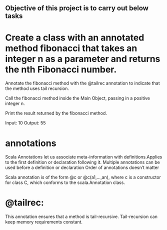 ## Objective of this project is to carry out below tasks

# Create a class with an annotated method fibonacci that takes an integer n as a parameter and returns the nth Fibonacci number.

Annotate the fibonacci method with the @tailrec annotation to indicate that the method uses tail recursion.

Call the fibonacci method inside the Main Object, passing in a positive integer n.

Print the result returned by the fibonacci method.

Input: 10
Output: 55

# annotations

Scala Annotations let us associate meta-information with definitions.Applies to the first definition or declaration following it. Multiple annotations can be used before a definition or declaration Order of annotations doesn’t matter

Scala annotation is of the form @c or @c(a1,…,an), where c is a constructor for class C, which conforms to the scala.Annotation class.

# @tailrec:

This annotation ensures that a method is tail-recursive. Tail-recursion can keep memory requirements constant.
